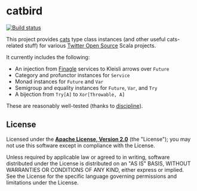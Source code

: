 # catbird

[![Build status](https://img.shields.io/travis/travisbrown/catbird/master.svg)](http://travis-ci.org/travisbrown/catbird)

This project provides [cats](https://github.com/non/cats) type class instances (and other useful
cats-related stuff) for various [Twitter Open Source](https://twitter.com/twitteross) Scala
projects.

It currently includes the following:

* An injection from [Finagle](https://github.com/twitter/finagle) services to Kleisli arrows over
  `Future`
* Category and profunctor instances for `Service`
* Monad instances for `Future` and `Var`
* Semigroup and equality instances for `Future`, `Var`, and `Try`
* A bijection from `Try[A]` to `Xor[Throwable, A]`

These are reasonably well-tested (thanks to [discipline](https://github.com/typelevel/discipline)).

## License

Licensed under the **[Apache License, Version 2.0](http://www.apache.org/licenses/LICENSE-2.0)** (the "License");
you may not use this software except in compliance with the License.

Unless required by applicable law or agreed to in writing, software
distributed under the License is distributed on an "AS IS" BASIS,
WITHOUT WARRANTIES OR CONDITIONS OF ANY KIND, either express or implied.
See the License for the specific language governing permissions and
limitations under the License.

